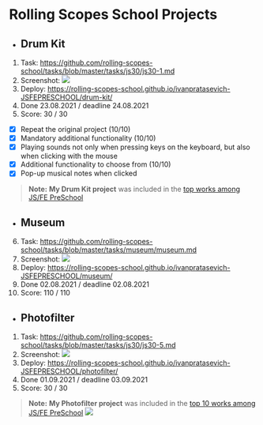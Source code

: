 # Rolling Scopes School Projects

- ## Drum Kit
1. Task: https://github.com/rolling-scopes-school/tasks/blob/master/tasks/js30/js30-1.md
2. Screenshot:
   ![](https://i.ibb.co/PgmL564/Screenshot-2021-08-23-at-13-37-44-Drum-kit.png)
3.  Deploy: https://rolling-scopes-school.github.io/ivanpratasevich-JSFEPRESCHOOL/drum-kit/
4. Done 23.08.2021 / deadline 24.08.2021
5. Score: 30 / 30
-  [x] Repeat the original project (10/10)
-  [x] Mandatory additional functionality (10/10)
- [x] Playing sounds not only when pressing keys on the keyboard, but also when clicking with the mouse
- [x] Additional functionality to choose from (10/10)
- [x] Pop-up musical notes when clicked
> **Note:** **My Drum Kit project** was included in the [top works among JS/FE PreSchool](https://irinainina.github.io/rs-projects/)
- ## Museum
6. Task: https://github.com/rolling-scopes-school/tasks/blob/master/tasks/museum/museum.md
7. Screenshot:
   ![](https://i.ibb.co/7bRdwHw/Screenshot-2021-08-02-at-20-41-04-MUSEUM.png)
8.  Deploy: https://rolling-scopes-school.github.io/ivanpratasevich-JSFEPRESCHOOL/museum/
9. Done 02.08.2021 / deadline 02.08.2021
10. Score: 110 / 110
- ## Photofilter
1. Task: https://github.com/rolling-scopes-school/tasks/blob/master/tasks/js30/js30-5.md
2. Screenshot:
   ![](https://i.ibb.co/FsQRpYS/m-ELd-KBAm-Eey-Trw-JCr-BEABg.png)
3.  Deploy: https://rolling-scopes-school.github.io/ivanpratasevich-JSFEPRESCHOOL/photofilter/
4. Done 01.09.2021 / deadline 03.09.2021
5. Score: 30 / 30
> **Note:** **My Photofilter project** was included in the [top 10 works among JS/FE PreSchool](https://discord.com/channels/516715744646660106/846687560944189460/883212252918972416)
> ![](https://i.ibb.co/XjGSNR8/discord.png)
